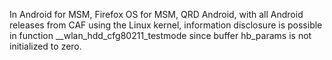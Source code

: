 In Android for MSM, Firefox OS for MSM, QRD Android, with all Android releases from CAF using the Linux kernel, information disclosure is possible in function __wlan_hdd_cfg80211_testmode since buffer hb_params is not initialized to zero.